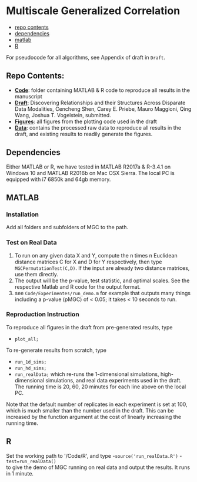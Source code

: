 # Multiscale Generalized Correlation

- [repo contents](#repo-contents)
- [dependencies](#dependencies)
- [matlab](#matlab)
- [R](#R)

For pseudocode for all algorithms, see Appendix of draft in `Draft`.


## Repo Contents:

- [**Code**](https://github.com/neurodata-papers/MGC/tree/master/Code): folder containing MATLAB & R code to reproduce all results in the manuscript
- [**Draft**](https://github.com/neurodata-papers/MGC/tree/master/Draft): Discovering Relationships and their Structures Across Disparate Data Modalities, 
Cencheng Shen, Carey E. Priebe, Mauro Maggioni, Qing Wang, Joshua T. Vogelstein, 
submitted.
- [**Figures**](https://github.com/neurodata-papers/MGC/tree/master/Figures):  all figures from the plotting code used in the draft
- [**Data**](https://github.com/neurodata-papers/MGC/tree/master/Data):  contains the processed raw data to reproduce all results in the draft, and existing results to readily generate the figures.


## Dependencies

Either MATLAB or R, we have tested in MATLAB R2017a & R-3.4.1 on Windows 10 and MATLAB R2016b on Mac OSX Sierra. 
The local PC is equipped with i7 6850k and 64gb memory. 

## MATLAB
### Installation

Add all folders and subfolders of MGC to the path.

### Test on Real Data
1. To run on any given data X and Y, compute the n times n Euclidean distance matrices C for X and D for Y respectively, then type `MGCPermutationTest(C,D)`. If the input are already two distance matrices, use them directly.
2. The output will be the p-value, test statistic, and optimal scales. See the respective Matlab and R code for the output format.
3. see `Code/Experimentes/run_demo.m` for example that outputs many things including a p-value (pMGC) of < 0.05; it takes < 10 seconds to run.

### Reproduction Instruction


To reproduce all figures in the draft from pre-generated results, type
- `plot_all;` 

To re-generate results from scratch, type
- `run_1d_sims;`
- `run_hd_sims;`
- `run_realData;` 
which re-runs the 1-dimensional simulations, high-dimensional simulations, and real data experiments used in the draft. The running time is 20, 60, 20 minutes for each line above on the local PC.

Note that the default number of replicates in each experiment is set at 100, which is much smaller than the number used in the draft. This can be increased by the function argument at the cost of linearly increasing the running time.


## R

Set the working path to '/Code/R', and type 
-`source('run_realData.R')`
-`test=run_realData()`  
to give the demo of MGC running on real data and output the results. It runs in 1 minute.



